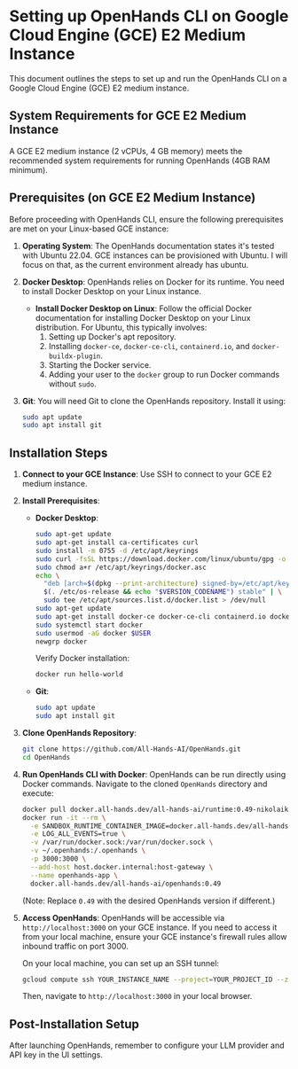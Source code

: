 
# Setting up OpenHands CLI on Google Cloud Engine (GCE) E2 Medium Instance

This document outlines the steps to set up and run the OpenHands CLI on a Google Cloud Engine (GCE) E2 medium instance.

## System Requirements for GCE E2 Medium Instance
A GCE E2 medium instance (2 vCPUs, 4 GB memory) meets the recommended system requirements for running OpenHands (4GB RAM minimum).

## Prerequisites (on GCE E2 Medium Instance)

Before proceeding with OpenHands CLI, ensure the following prerequisites are met on your Linux-based GCE instance:

1.  **Operating System**: The OpenHands documentation states it's tested with Ubuntu 22.04. GCE instances can be provisioned with Ubuntu. I will focus on that, as the current environment already has ubuntu.
2.  **Docker Desktop**: OpenHands relies on Docker for its runtime. You need to install Docker Desktop on your Linux instance.

    *   **Install Docker Desktop on Linux**: Follow the official Docker documentation for installing Docker Desktop on your Linux distribution. For Ubuntu, this typically involves:
        1.  Setting up Docker's apt repository.
        2.  Installing `docker-ce`, `docker-ce-cli`, `containerd.io`, and `docker-buildx-plugin`.
        3.  Starting the Docker service.
        4.  Adding your user to the `docker` group to run Docker commands without `sudo`.

3.  **Git**: You will need Git to clone the OpenHands repository. Install it using:
    ```bash
    sudo apt update
    sudo apt install git
    ```

## Installation Steps

1.  **Connect to your GCE Instance**: Use SSH to connect to your GCE E2 medium instance.

2.  **Install Prerequisites**:
    *   **Docker Desktop**:
        ```bash
        sudo apt-get update
        sudo apt-get install ca-certificates curl
        sudo install -m 0755 -d /etc/apt/keyrings
        sudo curl -fsSL https://download.docker.com/linux/ubuntu/gpg -o /etc/apt/keyrings/docker.asc
        sudo chmod a+r /etc/apt/keyrings/docker.asc
        echo \
          "deb [arch=$(dpkg --print-architecture) signed-by=/etc/apt/keyrings/docker.asc] https://download.docker.com/linux/ubuntu \
          $(. /etc/os-release && echo "$VERSION_CODENAME") stable" | \
          sudo tee /etc/apt/sources.list.d/docker.list > /dev/null
        sudo apt-get update
        sudo apt-get install docker-ce docker-ce-cli containerd.io docker-buildx-plugin docker-compose-plugin
        sudo systemctl start docker
        sudo usermod -aG docker $USER
        newgrp docker
        ```
        Verify Docker installation:
        ```bash
        docker run hello-world
        ```
    *   **Git**:
        ```bash
        sudo apt update
        sudo apt install git
        ```

3.  **Clone OpenHands Repository**:
    ```bash
    git clone https://github.com/All-Hands-AI/OpenHands.git
    cd OpenHands
    ```

4.  **Run OpenHands CLI with Docker**:
    OpenHands can be run directly using Docker commands. Navigate to the cloned `OpenHands` directory and execute:

    ```bash
    docker pull docker.all-hands.dev/all-hands-ai/runtime:0.49-nikolaik
    docker run -it --rm \
      -e SANDBOX_RUNTIME_CONTAINER_IMAGE=docker.all-hands.dev/all-hands-ai/runtime:0.49-nikolaik \
      -e LOG_ALL_EVENTS=true \
      -v /var/run/docker.sock:/var/run/docker.sock \
      -v ~/.openhands:/.openhands \
      -p 3000:3000 \
      --add-host host.docker.internal:host-gateway \
      --name openhands-app \
      docker.all-hands.dev/all-hands-ai/openhands:0.49
    ```
    (Note: Replace `0.49` with the desired OpenHands version if different.)

5.  **Access OpenHands**:
    OpenHands will be accessible via `http://localhost:3000` on your GCE instance. If you need to access it from your local machine, ensure your GCE instance's firewall rules allow inbound traffic on port 3000.

    On your local machine, you can set up an SSH tunnel:
    ```bash
    gcloud compute ssh YOUR_INSTANCE_NAME --project=YOUR_PROJECT_ID --zone=YOUR_ZONE -- -L 3000:localhost:3000
    ```
    Then, navigate to `http://localhost:3000` in your local browser.

## Post-Installation Setup
After launching OpenHands, remember to configure your LLM provider and API key in the UI settings.
